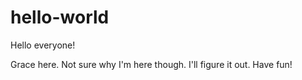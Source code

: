 # hello-world

Hello everyone!

Grace here. Not sure why I'm here though. I'll figure it out.
Have fun!
